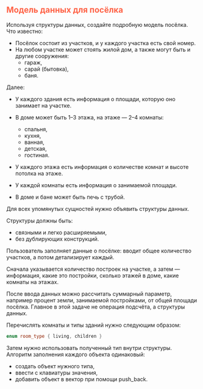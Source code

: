 ## <font color="tomato">Модель данных для посёлка</font>

Используя структуры данных, создайте подробную модель посёлка. Что известно:
* Посёлок состоит из участков, и у каждого участка есть свой номер.
* На любом участке может стоять жилой дом, а также могут быть и другие сооружения:
  * гараж,
  * сарай (бытовка),
  * баня.

Далее:
* У каждого здания есть информация о площади, которую оно занимает на участке.
* В доме может быть 1–3 этажа, на этаже — 2–4 комнаты:
  * спальня,
  * кухня,
  * ванная,
  * детская,
  * гостиная.

* У каждого этажа есть информация о количестве комнат и высоте потолка на этаже.
* У каждой комнаты есть информация о занимаемой площади.
* В доме и бане может быть печь с трубой.

Для всех упомянутых сущностей нужно объявить структуры данных.

Структуры должны быть:
* связными и легко расширяемыми,
* без дублирующих конструкций.

Пользователь заполняет данные о посёлке: вводит общее количество участков, а потом детализирует каждый.

Сначала указывается количество построек на участке, 
а затем — информация, какие это постройки, 
сколько этажей в доме, 
какие комнаты на этажах.

После ввода данных можно рассчитать суммарный параметр, 
например процент земли, занимаемой постройками, от общей площади посёлка. 
Главное в этой задаче не операция подсчёта, а структуры данных.

Перечислять комнаты и типы зданий нужно следующим образом:

```c++
enum room_type { living, children }
```

Затем нужно использовать полученный тип внутри структуры. 
Алгоритм заполнения каждого объекта одинаковый:
* создать объект нужного типа,
* ввести с клавиатуры значения,
* добавить объект в вектор при помощи push_back.
